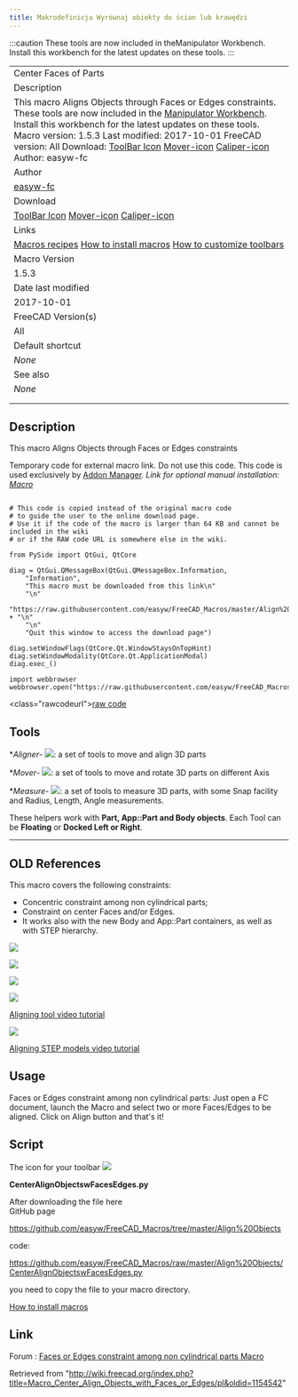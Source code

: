 ```yaml
---
title: Makrodefinicja Wyrównaj obiekty do ścian lub krawędzi
---
```


:::caution
These tools are now included in theManipulator Workbench. Install this workbench for the latest updates on these tools.
:::

|                                                                                                                                                                                                                                                                                                                                                                                                                                                                                                                                                                                                                  |
| ---------------------------------------------------------------------------------------------------------------------------------------------------------------------------------------------------------------------------------------------------------------------------------------------------------------------------------------------------------------------------------------------------------------------------------------------------------------------------------------------------------------------------------------------------------------------------------------------------------------- |
| Center Faces of Parts                                                                                                                                                                                                                                                                                                                                                                                                                                                                                                                                                                                            |
| Description                                                                                                                                                                                                                                                                                                                                                                                                                                                                                                                                                                                                      |
| This macro Aligns Objects through Faces or Edges constraints. These tools are now included in the [Manipulator Workbench](https://github.com/easyw/Manipulator). Install this workbench for the latest updates on these tools. Macro version: 1.5.3 Last modified: 2017-10-01 FreeCAD version: All Download: [ToolBar Icon](https://www.freecadweb.org/wiki/images/e/ee/Macro_Center_Align_Objects_with_Faces_or_Edges.svg) [Mover-icon](https://www.freecadweb.org/wiki/images/3/3d/Manipulator_Mover.svg) [Caliper-icon](https://www.freecadweb.org/wiki/images/1/10/Manipulator_Caliper.svg) Author: easyw-fc |
| Author                                                                                                                                                                                                                                                                                                                                                                                                                                                                                                                                                                                                           |
| [easyw-fc](/index.php?title=User:Easyw-fc&action=edit&redlink=1 "User:Easyw-fc (page does not exist)")                                                                                                                                                                                                                                                                                                                                                                                                                                                                                                           |
| Download                                                                                                                                                                                                                                                                                                                                                                                                                                                                                                                                                                                                         |
| [ToolBar Icon](https://www.freecadweb.org/wiki/images/e/ee/Macro_Center_Align_Objects_with_Faces_or_Edges.svg) [Mover-icon](https://www.freecadweb.org/wiki/images/3/3d/Manipulator_Mover.svg) [Caliper-icon](https://www.freecadweb.org/wiki/images/1/10/Manipulator_Caliper.svg)                                                                                                                                                                                                                                                                                                                               |
| Links                                                                                                                                                                                                                                                                                                                                                                                                                                                                                                                                                                                                            |
| [Macros recipes](/Macros_recipes "Macros recipes") [How to install macros](/How_to_install_macros "How to install macros") [How to customize toolbars](/Customize_Toolbars "Customize Toolbars")                                                                                                                                                                                                                                                                                                                                                                                                                 |
| Macro Version                                                                                                                                                                                                                                                                                                                                                                                                                                                                                                                                                                                                    |
| 1.5.3                                                                                                                                                                                                                                                                                                                                                                                                                                                                                                                                                                                                            |
| Date last modified                                                                                                                                                                                                                                                                                                                                                                                                                                                                                                                                                                                               |
| 2017-10-01                                                                                                                                                                                                                                                                                                                                                                                                                                                                                                                                                                                                       |
| FreeCAD Version(s)                                                                                                                                                                                                                                                                                                                                                                                                                                                                                                                                                                                               |
| All                                                                                                                                                                                                                                                                                                                                                                                                                                                                                                                                                                                                              |
| Default shortcut                                                                                                                                                                                                                                                                                                                                                                                                                                                                                                                                                                                                 |
| _None_                                                                                                                                                                                                                                                                                                                                                                                                                                                                                                                                                                                                           |
| See also                                                                                                                                                                                                                                                                                                                                                                                                                                                                                                                                                                                                         |
| _None_                                                                                                                                                                                                                                                                                                                                                                                                                                                                                                                                                                                                           |
|                                                                                                                                                                                                                                                                                                                                                                                                                                                                                                                                                                                                                  |
|                                                                                                                                                                                                                                                                                                                                                                                                                                                                                                                                                                                                                  |

## Description

This macro Aligns Objects through Faces or Edges constraints

Temporary code for external macro link. Do not use this code. This code is used exclusively by [Addon Manager](/Std_AddonMgr "Std AddonMgr"). _Link for optional manual installation: [Macro](https://raw.githubusercontent.com/easyw/FreeCAD_Macros/master/Align%20Objects/CenterAlignObjectswFacesEdges.py)_

```

# This code is copied instead of the original macro code
# to guide the user to the online download page.
# Use it if the code of the macro is larger than 64 KB and cannot be included in the wiki
# or if the RAW code URL is somewhere else in the wiki.

from PySide import QtGui, QtCore

diag = QtGui.QMessageBox(QtGui.QMessageBox.Information,
    "Information",
    "This macro must be downloaded from this link\n"
    "\n"
    "https://raw.githubusercontent.com/easyw/FreeCAD_Macros/master/Align%20Objects/CenterAlignObjectswFacesEdges.py" + "\n"
    "\n"
    "Quit this window to access the download page")

diag.setWindowFlags(QtCore.Qt.WindowStaysOnTopHint)
diag.setWindowModality(QtCore.Qt.ApplicationModal)
diag.exec_()

import webbrowser
webbrowser.open("https://raw.githubusercontent.com/easyw/FreeCAD_Macros/master/Align%20Objects/CenterAlignObjectswFacesEdges.py")

```

<class="rawcodeurl"><a href="<https://raw.githubusercontent.com/easyw/FreeCAD_Macros/master/Align%20Objects/CenterAlignObjectswFacesEdges.py>">raw code</a>

## Tools

\*_Aligner_- ![](/images/Macro_Center_Align_Objects_with_Faces_or_Edges.svg): a set of tools to move and align 3D parts

\*_Mover_- ![](/images/Manipulator_Mover.svg): a set of tools to move and rotate 3D parts on different Axis

\*_Measure_- ![](/images/Manipulator_Caliper.svg): a set of tools to measure 3D parts, with some Snap facility and Radius, Length, Angle measurements.

These helpers work with **Part, App::Part and Body objects**.
Each Tool can be **Floating** or **Docked Left or Right**.

---

## OLD References

This macro covers the following constraints:

- Concentric constraint among non cylindrical parts;
- Constraint on center Faces and/or Edges.
- It works also with the new Body and App::Part containers, as well as with STEP hierarchy.

![](/images/Center-align-faces.png)

![](/images/Center-align-faces-in-action.gif)

![](/images/Center-align-Body-objects.gif)

![](/images/Utube-alignment-tool-tutorial.png)

[Aligning tool video tutorial](https://youtu.be/qzixT157jJU)

![](/images/Utube-alignment-STEP-models.png)

[Aligning STEP models video tutorial](https://youtu.be/aQcPqhlgHBU)

## Usage

Faces or Edges constraint among non cylindrical parts: Just open a FC document, launch the Macro and select two or more Faces/Edges to be aligned. Click on Align button and that's it!

## Script

The icon for your toolbar ![](/images/Macro_Center_Align_Objects_with_Faces_or_Edges.png)

**CenterAlignObjectswFacesEdges.py**

After downloading the file here  
GitHub page

<https://github.com/easyw/FreeCAD_Macros/tree/master/Align%20Objects>

code:

<https://github.com/easyw/FreeCAD_Macros/raw/master/Align%20Objects/CenterAlignObjectswFacesEdges.py>

you need to copy the file to your macro directory.

[How to install macros](/How_to_install_macros "How to install macros")

## Link

Forum : [Faces or Edges constraint among non cylindrical parts Macro](http://forum.freecadweb.org/viewtopic.php?f=22&t=18655)

Retrieved from "<http://wiki.freecad.org/index.php?title=Macro_Center_Align_Objects_with_Faces_or_Edges/pl&oldid=1154542>"
